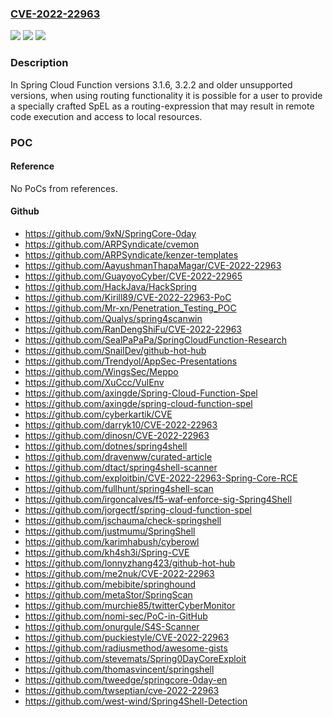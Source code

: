 ### [CVE-2022-22963](https://cve.mitre.org/cgi-bin/cvename.cgi?name=CVE-2022-22963)
![](https://img.shields.io/static/v1?label=Product&message=Spring%20Cloud%20Function&color=blue)
![](https://img.shields.io/static/v1?label=Version&message=n%2Fa&color=blue)
![](https://img.shields.io/static/v1?label=Vulnerability&message=CWE-94%3A%20Improper%20Control%20of%20Generation%20of%20Code%20('Code%20Injection')&color=brighgreen)

### Description

In Spring Cloud Function versions 3.1.6, 3.2.2 and older unsupported versions, when using routing functionality it is possible for a user to provide a specially crafted SpEL as a routing-expression that may result in remote code execution and access to local resources.

### POC

#### Reference
No PoCs from references.

#### Github
- https://github.com/9xN/SpringCore-0day
- https://github.com/ARPSyndicate/cvemon
- https://github.com/ARPSyndicate/kenzer-templates
- https://github.com/AayushmanThapaMagar/CVE-2022-22963
- https://github.com/GuayoyoCyber/CVE-2022-22965
- https://github.com/HackJava/HackSpring
- https://github.com/Kirill89/CVE-2022-22963-PoC
- https://github.com/Mr-xn/Penetration_Testing_POC
- https://github.com/Qualys/spring4scanwin
- https://github.com/RanDengShiFu/CVE-2022-22963
- https://github.com/SealPaPaPa/SpringCloudFunction-Research
- https://github.com/SnailDev/github-hot-hub
- https://github.com/Trendyol/AppSec-Presentations
- https://github.com/WingsSec/Meppo
- https://github.com/XuCcc/VulEnv
- https://github.com/axingde/Spring-Cloud-Function-Spel
- https://github.com/axingde/spring-cloud-function-spel
- https://github.com/cyberkartik/CVE
- https://github.com/darryk10/CVE-2022-22963
- https://github.com/dinosn/CVE-2022-22963
- https://github.com/dotnes/spring4shell
- https://github.com/dravenww/curated-article
- https://github.com/dtact/spring4shell-scanner
- https://github.com/exploitbin/CVE-2022-22963-Spring-Core-RCE
- https://github.com/fullhunt/spring4shell-scan
- https://github.com/irgoncalves/f5-waf-enforce-sig-Spring4Shell
- https://github.com/jorgectf/spring-cloud-function-spel
- https://github.com/jschauma/check-springshell
- https://github.com/justmumu/SpringShell
- https://github.com/karimhabush/cyberowl
- https://github.com/kh4sh3i/Spring-CVE
- https://github.com/lonnyzhang423/github-hot-hub
- https://github.com/me2nuk/CVE-2022-22963
- https://github.com/mebibite/springhound
- https://github.com/metaStor/SpringScan
- https://github.com/murchie85/twitterCyberMonitor
- https://github.com/nomi-sec/PoC-in-GitHub
- https://github.com/onurgule/S4S-Scanner
- https://github.com/puckiestyle/CVE-2022-22963
- https://github.com/radiusmethod/awesome-gists
- https://github.com/stevemats/Spring0DayCoreExploit
- https://github.com/thomasvincent/springshell
- https://github.com/tweedge/springcore-0day-en
- https://github.com/twseptian/cve-2022-22963
- https://github.com/west-wind/Spring4Shell-Detection

